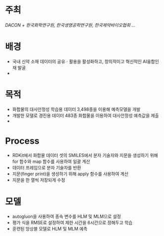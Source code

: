 # 주최
###### DACON + 한국화학연구원, 한국생명공학연구원, 한국제약바이오협회 ...

# 배경
- 국내 신약 소재 데이터의 공유ㆍ활용을 활성화하고, 창의적이고 혁신적인 AI융합인재 발굴
- 
# 목적
- 화합물의 대사안정성 학습용 데이터 3,498종을 이용해 예측모델을 개발
- 개발한 모델로 경진용 데이터 483종 화합물을 이용하여 대사안정성 예측값을 제출
- 
# Process
- RDKit에서 화합물 데이터 셋의 SMILES에서 분자 기술자와 지문을 생성하기 위해 for 함수와 map 함수를 사용하여 일괄 계산
- 데이터 프레임으로 분자 기술자를 반환
- 지문(finger print)을 생성하기 위해 apply 함수를 사용하여 계산
- 지문을 한 열씩 저장되게 수정

# 모델
- autogluon을 사용하여 종속 변수를 HLM 및 MLM으로 설정
- 평가 식을 RMSE로 설정하여 제한 시간을 6시간으로 정해두고 학습
- 훈련된 앙상블 모델로 HLM 및 MLM 예측
